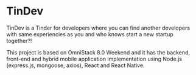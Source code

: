 # TinDev

TinDev is a Tinder for developers where you can find another developers with same experiencies as you and who knows start a new startup together?!

This project is based on OmniStack 8.0 Weekend and it has the backend, front-end and hybrid mobile application implementation using Node.js (express.js, mongoose, axios), React and React Native.